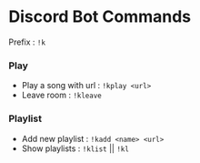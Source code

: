# Discord Bot Commands
Prefix : `!k`

### Play
-   Play a song with url : `!kplay <url>`
-   Leave room : `!kleave`
### Playlist
-   Add new playlist : `!kadd <name> <url>` 
-   Show playlists : `!klist` || `!kl`
